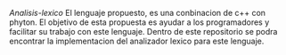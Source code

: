 *Analisis-lexico*
El lenguaje propuesto, es una conbinacion de c++ con phyton. El objetivo de esta propuesta es ayudar a los programadores y facilitar su trabajo con este lenguaje. Dentro de este repositorio se podra encontrar la implementacion del analizador lexico para este lenguaje.
